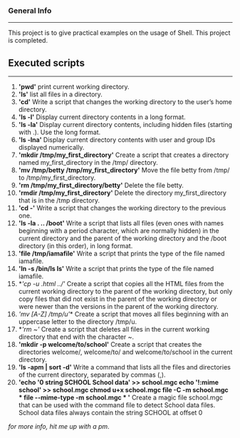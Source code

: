 ### General Info
***
This project is to give practical examples on the usage of Shell. This project is completed. 
## Executed scripts
***
1) **'pwd'** print current working directory.
2) **'ls'** list all files in a directory.
3) **'cd'** Write a script that changes the working directory to the user’s home directory.
4) **'ls -l'** Display current directory contents in a long format.
5) **'ls -la'** Display current directory contents, including hidden files (starting with .). Use the long format.
6) **'ls -lna'** Display current directory contents with user and group IDs displayed numerically.
7) **'mkdir /tmp/my_first_directory'** Create a script that creates a directory named my_first_directory in the /tmp/ directory.
8) **'mv /tmp/betty  /tmp/my_first_directory'** Move the file betty from /tmp/ to /tmp/my_first_directory.
9) **'rm /tmp/my_first_directory/betty'** Delete the file betty.
10) **'rmdir /tmp/my_first_directory'** Delete the directory my_first_directory that is in the /tmp directory.
11) **'cd -'** Write a script that changes the working directory to the previous one.
12) **'ls -la . .. /boot'** Write a script that lists all files (even ones with names beginning with a period character, which are normally hidden) in the current directory and the parent of the working directory and the /boot directory (in this order), in long format.
13) **'file /tmp/iamafile'** Write a script that prints the type of the file named iamafile. 
14) **'ln -s  /bin/ls __ls__'** Write a script that prints the type of the file named iamafile. 
15) **'cp -u *.html ../'** Create a script that copies all the HTML files from the current working directory to the parent of the working directory, but only copy files that did not exist in the parent of the working directory or were newer than the versions in the parent of the working directory.
16) **'mv [A-Z]* /tmp/u'** Create a script that moves all files beginning with an uppercase letter to the directory /tmp/u.
17) **'rm *~'** Create a script that deletes all files in the current working directory that end with the character ~.
18) **'mkdir -p welcome/to/school'** Create a script that creates the directories welcome/, welcome/to/ and welcome/to/school in the current directory.
19) **'ls -apm | sort -d'** Write a command that lists all the files and directories of the current directory, separated by commas (,).
20) **'echo '0 string SCHOOL School data' >> school.mgc 
	     echo '!:mime school' >> school.mgc 
	     chmod u+x school.mgc 
	     file -C -m school.mgc *
	   	file --mime-type  -m school.mgc * '** Create a magic file school.mgc that can be used with the command file to detect School data files. School data files always contain the string SCHOOL at offset 0

_for more info, hit me up with a pm_. 

	

